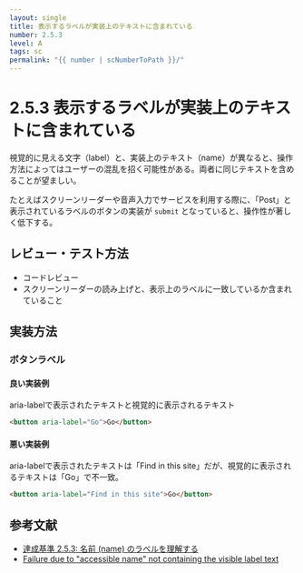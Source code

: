 ```yaml
---
layout: single
title: 表示するラベルが実装上のテキストに含まれている
number: 2.5.3
level: A
tags: sc
permalink: "{{ number | scNumberToPath }}/"
---
```


# 2.5.3 表示するラベルが実装上のテキストに含まれている

視覚的に見える文字（label）と、実装上のテキスト（name）が異なると、操作方法によってはユーザーの混乱を招く可能性がある。両者に同じテキストを含めることが望ましい。

たとえばスクリーンリーダーや音声入力でサービスを利用する際に、「Post」と表示されているラベルのボタンの実装が `submit` となっていると、操作性が著しく低下する。

## レビュー・テスト方法

- コードレビュー
- スクリーンリーダーの読み上げと、表示上のラベルに一致しているか含まれていること


## 実装方法

### ボタンラベル

#### 良い実装例

aria-labelで表示されたテキストと視覚的に表示されるテキスト
```html
<button aria-label="Go">Go</button>
```

#### 悪い実装例

aria-labelで表示されたテキストは「Find in this site」だが、視覚的に表示されるテキストは「Go」で不一致。

```html
<button aria-label="Find in this site">Go</button>
```


## 参考文献
- [達成基準 2.5.3: 名前 (name) のラベルを理解する](https://waic.jp/docs/WCAG21/Understanding/label-in-name.html)
- [Failure due to "accessible name" not containing the visible label text](https://www.w3.org/WAI/WCAG21/Techniques/failures/F96)
